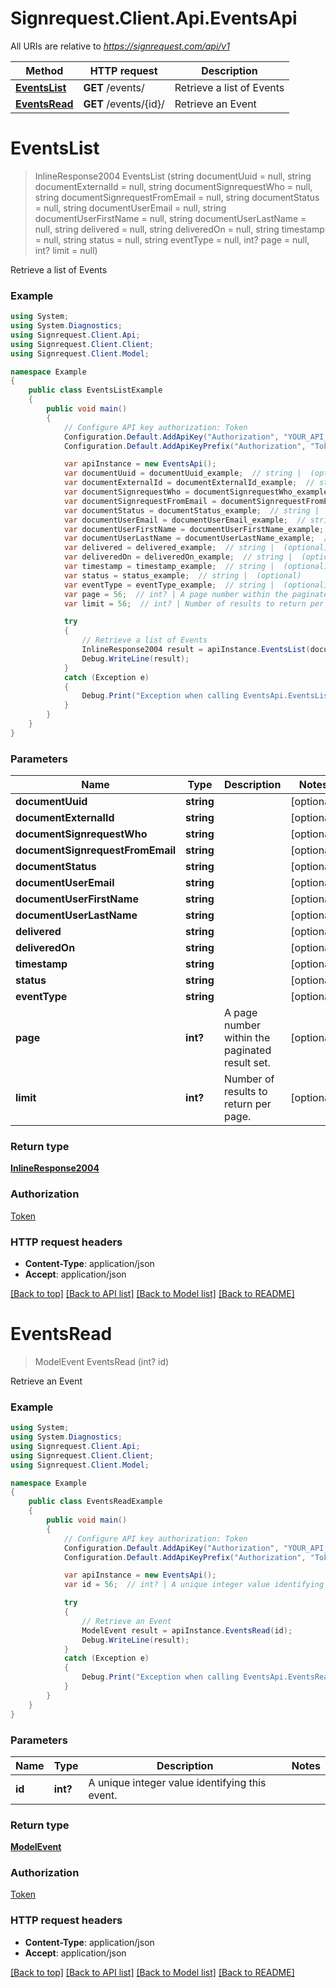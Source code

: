 # Signrequest.Client.Api.EventsApi

All URIs are relative to *https://signrequest.com/api/v1*

Method | HTTP request | Description
------------- | ------------- | -------------
[**EventsList**](EventsApi.md#eventslist) | **GET** /events/ | Retrieve a list of Events
[**EventsRead**](EventsApi.md#eventsread) | **GET** /events/{id}/ | Retrieve an Event


<a name="eventslist"></a>
# **EventsList**
> InlineResponse2004 EventsList (string documentUuid = null, string documentExternalId = null, string documentSignrequestWho = null, string documentSignrequestFromEmail = null, string documentStatus = null, string documentUserEmail = null, string documentUserFirstName = null, string documentUserLastName = null, string delivered = null, string deliveredOn = null, string timestamp = null, string status = null, string eventType = null, int? page = null, int? limit = null)

Retrieve a list of Events

### Example
```csharp
using System;
using System.Diagnostics;
using Signrequest.Client.Api;
using Signrequest.Client.Client;
using Signrequest.Client.Model;

namespace Example
{
    public class EventsListExample
    {
        public void main()
        {
            // Configure API key authorization: Token
            Configuration.Default.AddApiKey("Authorization", "YOUR_API_KEY");
            Configuration.Default.AddApiKeyPrefix("Authorization", "Token");

            var apiInstance = new EventsApi();
            var documentUuid = documentUuid_example;  // string |  (optional) 
            var documentExternalId = documentExternalId_example;  // string |  (optional) 
            var documentSignrequestWho = documentSignrequestWho_example;  // string |  (optional) 
            var documentSignrequestFromEmail = documentSignrequestFromEmail_example;  // string |  (optional) 
            var documentStatus = documentStatus_example;  // string |  (optional) 
            var documentUserEmail = documentUserEmail_example;  // string |  (optional) 
            var documentUserFirstName = documentUserFirstName_example;  // string |  (optional) 
            var documentUserLastName = documentUserLastName_example;  // string |  (optional) 
            var delivered = delivered_example;  // string |  (optional) 
            var deliveredOn = deliveredOn_example;  // string |  (optional) 
            var timestamp = timestamp_example;  // string |  (optional) 
            var status = status_example;  // string |  (optional) 
            var eventType = eventType_example;  // string |  (optional) 
            var page = 56;  // int? | A page number within the paginated result set. (optional) 
            var limit = 56;  // int? | Number of results to return per page. (optional) 

            try
            {
                // Retrieve a list of Events
                InlineResponse2004 result = apiInstance.EventsList(documentUuid, documentExternalId, documentSignrequestWho, documentSignrequestFromEmail, documentStatus, documentUserEmail, documentUserFirstName, documentUserLastName, delivered, deliveredOn, timestamp, status, eventType, page, limit);
                Debug.WriteLine(result);
            }
            catch (Exception e)
            {
                Debug.Print("Exception when calling EventsApi.EventsList: " + e.Message );
            }
        }
    }
}
```

### Parameters

Name | Type | Description  | Notes
------------- | ------------- | ------------- | -------------
 **documentUuid** | **string**|  | [optional] 
 **documentExternalId** | **string**|  | [optional] 
 **documentSignrequestWho** | **string**|  | [optional] 
 **documentSignrequestFromEmail** | **string**|  | [optional] 
 **documentStatus** | **string**|  | [optional] 
 **documentUserEmail** | **string**|  | [optional] 
 **documentUserFirstName** | **string**|  | [optional] 
 **documentUserLastName** | **string**|  | [optional] 
 **delivered** | **string**|  | [optional] 
 **deliveredOn** | **string**|  | [optional] 
 **timestamp** | **string**|  | [optional] 
 **status** | **string**|  | [optional] 
 **eventType** | **string**|  | [optional] 
 **page** | **int?**| A page number within the paginated result set. | [optional] 
 **limit** | **int?**| Number of results to return per page. | [optional] 

### Return type

[**InlineResponse2004**](InlineResponse2004.md)

### Authorization

[Token](../README.md#Token)

### HTTP request headers

 - **Content-Type**: application/json
 - **Accept**: application/json

[[Back to top]](#) [[Back to API list]](../README.md#documentation-for-api-endpoints) [[Back to Model list]](../README.md#documentation-for-models) [[Back to README]](../README.md)

<a name="eventsread"></a>
# **EventsRead**
> ModelEvent EventsRead (int? id)

Retrieve an Event

### Example
```csharp
using System;
using System.Diagnostics;
using Signrequest.Client.Api;
using Signrequest.Client.Client;
using Signrequest.Client.Model;

namespace Example
{
    public class EventsReadExample
    {
        public void main()
        {
            // Configure API key authorization: Token
            Configuration.Default.AddApiKey("Authorization", "YOUR_API_KEY");
            Configuration.Default.AddApiKeyPrefix("Authorization", "Token");

            var apiInstance = new EventsApi();
            var id = 56;  // int? | A unique integer value identifying this event.

            try
            {
                // Retrieve an Event
                ModelEvent result = apiInstance.EventsRead(id);
                Debug.WriteLine(result);
            }
            catch (Exception e)
            {
                Debug.Print("Exception when calling EventsApi.EventsRead: " + e.Message );
            }
        }
    }
}
```

### Parameters

Name | Type | Description  | Notes
------------- | ------------- | ------------- | -------------
 **id** | **int?**| A unique integer value identifying this event. | 

### Return type

[**ModelEvent**](ModelEvent.md)

### Authorization

[Token](../README.md#Token)

### HTTP request headers

 - **Content-Type**: application/json
 - **Accept**: application/json

[[Back to top]](#) [[Back to API list]](../README.md#documentation-for-api-endpoints) [[Back to Model list]](../README.md#documentation-for-models) [[Back to README]](../README.md)


